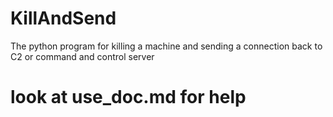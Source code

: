 # KillAndSend
The python program for killing a machine and sending a connection back to C2 or command and control server

# look at use_doc.md for help 
